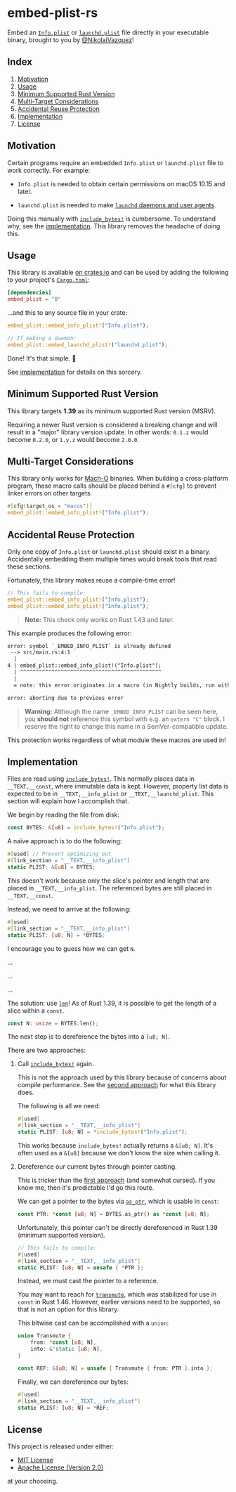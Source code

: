 # embed-plist-rs

Embed an [`Info.plist`] or [`launchd.plist`] file directly in your
executable binary, brought to you by [@NikolaiVazquez]!

## Index

1. [Motivation](#motivation)
2. [Usage](#usage)
3. [Minimum Supported Rust Version](#minimum-supported-rust-version)
4. [Multi-Target Considerations](#multi-target-considerations)
5. [Accidental Reuse Protection](#accidental-reuse-protection)
6. [Implementation](#implementation)
7. [License](#license)

## Motivation

Certain programs require an embedded `Info.plist` or `launchd.plist` file to
work correctly. For example:

- `Info.plist` is needed to obtain certain permissions on macOS 10.15 and
  later.

- `launchd.plist` is needed to make
  [`launchd` daemons and user agents](https://developer.apple.com/library/archive/documentation/MacOSX/Conceptual/BPSystemStartup/Chapters/CreatingLaunchdJobs.html).

Doing this manually with [`include_bytes!`] is cumbersome. To understand
why, see the [implementation](#implementation). This library removes the
headache of doing this.

## Usage

This library is available [on crates.io][crate] and can be used by adding
the following to your project's [`Cargo.toml`]:

```toml
[dependencies]
embed_plist = "0"
```

...and this to any source file in your crate:

```rust
embed_plist::embed_info_plist!("Info.plist");

// If making a daemon:
embed_plist::embed_launchd_plist!("launchd.plist");
```

Done! It's that simple. 🙂

See [implementation](#implementation) for details on this sorcery.

## Minimum Supported Rust Version

This library targets <b>1.39</b> as its minimum supported Rust version
(MSRV).

Requiring a newer Rust version is considered a breaking change and will
result in a "major" library version update. In other words: `0.1.z` would
become `0.2.0`, or `1.y.z` would become `2.0.0`.

## Multi-Target Considerations

This library only works for [Mach-O](https://en.wikipedia.org/wiki/Mach-O)
binaries. When building a cross-platform program, these macro calls should
be placed behind a `#[cfg]` to prevent linker errors on other targets.

```rust
#[cfg(target_os = "macos")]
embed_plist::embed_info_plist!("Info.plist");
```

## Accidental Reuse Protection

Only one copy of `Info.plist` or `launchd.plist` should exist in a binary.
Accidentally embedding them multiple times would break tools that read these
sections.

Fortunately, this library makes reuse a compile-time error!

```rust
// This fails to compile:
embed_plist::embed_info_plist!("Info.plist");
embed_plist::embed_info_plist!("Info.plist");
```

> <b>Note:</b> This check only works on Rust 1.43 and later.

This example produces the following error:

```txt
error: symbol `_EMBED_INFO_PLIST` is already defined
 --> src/main.rs:4:1
  |
4 | embed_plist::embed_info_plist!("Info.plist");
  | ^^^^^^^^^^^^^^^^^^^^^^^^^^^^^^^^^^^^^^^^^^^^^
  |
  = note: this error originates in a macro (in Nightly builds, run with -Z macro-backtrace for more info)

error: aborting due to previous error
```

> <b>Warning:</b> Although the name `_EMBED_INFO_PLIST` can be seen here, you
> **should not** reference this symbol with e.g. an `extern "C"` block. I
> reserve the right to change this name in a SemVer-compatible update.

This protection works regardless of what module these macros are used in!

## Implementation

Files are read using [`include_bytes!`]. This normally places data in
`__TEXT,__const`, where immutable data is kept. However, property list data
is expected to be in `__TEXT,__info_plist` or `__TEXT,__launchd_plist`. This
section will explain how I accomplish that.

We begin by reading the file from disk:

```rust
const BYTES: &[u8] = include_bytes!("Info.plist");
```

A naïve approach is to do the following:

```rust
#[used] // Prevent optimizing out
#[link_section = "__TEXT,__info_plist"]
static PLIST: &[u8] = BYTES;
```

This doesn't work because only the slice's pointer and length that are
placed in `__TEXT,__info_plist`. The referenced bytes are still placed in
`__TEXT,__const`.

Instead, we need to arrive at the following:

```rust
#[used]
#[link_section = "__TEXT,__info_plist"]
static PLIST: [u8; N] = *BYTES;
```

I encourage you to guess how we can get `N`.

...

...

...

The solution: use [`len`]! As of Rust 1.39, it is possible to get the length
of a slice within a `const`.

```rust
const N: usize = BYTES.len();
```

The next step is to dereference the bytes into a `[u8; N]`.

There are two approaches:

1. <span id="approach-1"></span>Call [`include_bytes!`] again.

   This is not the approach used by this library because of concerns about
   compile performance. See the [second approach](#approach-2) for what this
   library does.

   The following is all we need:

   ```rust
   #[used]
   #[link_section = "__TEXT,__info_plist"]
   static PLIST: [u8; N] = *include_bytes!("Info.plist");
   ```

   This works because `include_bytes!` actually returns a `&[u8; N]`. It's
   often used as a `&[u8]` because we don't know the size when calling it.

2. <span id="approach-2"></span>Dereference our current bytes through
   pointer casting.

   This is tricker than the [first approach](#approach-1) (and somewhat
   cursed). If you know me, then it's predictable I'd go this route.

   We can get a pointer to the bytes via [`as_ptr`], which is usable in
   `const`:

   ```rust
   const PTR: *const [u8; N] = BYTES.as_ptr() as *const [u8; N];
   ```

   Unfortunately, this pointer can't be directly dereferenced in Rust 1.39
   (minimum supported version).

   ```rust
   // This fails to compile:
   #[used]
   #[link_section = "__TEXT,__info_plist"]
   static PLIST: [u8; N] = unsafe { *PTR };
   ```

   Instead, we must cast the pointer to a reference.

   You may want to reach for [`transmute`], which was stabilized for use in
   `const` in Rust 1.46. However, earlier versions need to be supported, so
   that is not an option for this library.

   This bitwise cast can be accomplished with a `union`:

   ```rust
   union Transmute {
       from: *const [u8; N],
       into: &'static [u8; N],
   }

   const REF: &[u8; N] = unsafe { Transmute { from: PTR }.into };
   ```

   Finally, we can dereference our bytes:

   ```rust
   #[used]
   #[link_section = "__TEXT,__info_plist"]
   static PLIST: [u8; N] = *REF;
   ```

## License

This project is released under either:

- [MIT License](https://github.com/nvzqz/embed-plist-rs/blob/master/LICENSE-MIT)
- [Apache License (Version 2.0)](https://github.com/nvzqz/embed-plist-rs/blob/master/LICENSE-APACHE)

at your choosing.

[@NikolaiVazquez]: https://twitter.com/NikolaiVazquez

[`Cargo.toml`]: https://doc.rust-lang.org/cargo/reference/manifest.html
[crate]:        https://crates.io/crates/embed_plist

[`Info.plist`]:    https://developer.apple.com/library/archive/documentation/General/Reference/InfoPlistKeyReference/Introduction/Introduction.html
[`launchd.plist`]: https://developer.apple.com/library/archive/documentation/MacOSX/Conceptual/BPSystemStartup/Chapters/CreatingLaunchdJobs.html#//apple_ref/doc/uid/TP40001762-104142

[`include_bytes!`]: https://doc.rust-lang.org/std/macro.include_bytes.html
[`as_ptr`]:         https://doc.rust-lang.org/std/primitive.slice.html#method.as_ptr
[`len`]:            https://doc.rust-lang.org/std/primitive.slice.html#method.len
[`transmute`]:      https://doc.rust-lang.org/std/mem/fn.transmute.html
